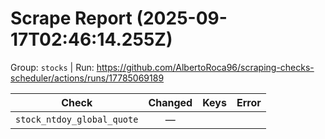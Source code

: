 # Scrape Report (2025-09-17T02:46:14.255Z)

Group: `stocks`  |  Run: https://github.com/AlbertoRoca96/scraping-checks-scheduler/actions/runs/17785069189

| Check | Changed | Keys | Error |
|---|:---:|:--|:--|
| `stock_ntdoy_global_quote` | — |  |  |
